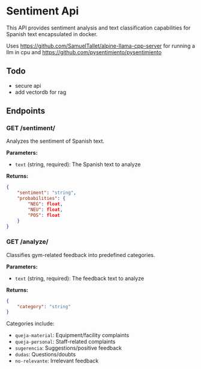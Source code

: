 # Sentiment Api

This API provides sentiment analysis and text classification capabilities for Spanish text encapsulated in docker.

Uses <https://github.com/SamuelTallet/alpine-llama-cpp-server> for running a llm in cpu and <https://github.com/pysentimiento/pysentimiento>

## Todo

- secure api
- add vectordb for rag

## Endpoints

### GET /sentiment/

Analyzes the sentiment of Spanish text.

**Parameters:**

- `text` (string, required): The Spanish text to analyze

**Returns:**

```json
{
    "sentiment": "string",
    "probabilities": {
        "NEG": float,
        "NEU": float,
        "POS": float
    }
}
```

### GET /analyze/

Classifies gym-related feedback into predefined categories.

**Parameters:**

- `text` (string, required): The feedback text to analyze

**Returns:**

```json
{
    "category": "string"
}
```

Categories include:

- `queja-material`: Equipment/facility complaints
- `queja-personal`: Staff-related complaints
- `sugerencia`: Suggestions/positive feedback
- `dudas`: Questions/doubts
- `no-relevante`: Irrelevant feedback
